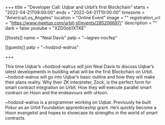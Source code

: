 +++
title = "Developer Call: Uqbar and Urbit’s first Blockchain"
starts = "2022-04-21T09:00:00"
ends = "2022-04-21T10:00:00"
timezone = "America/Los_Angeles"
location = "Online Event"
image = ""
registration_url = "https://www.meetup.com/urbit-sf/events/285206697/"
description = ""
dark = false
youtube = "XZD0ob1XTKE"

[[hosts]]
name = "Neal Davis"
patp = "~lagrev-nocfep"

[[guests]]
patp = "~hodzod-walrus"

+++

This time Uqbar’s ~hodzod-walrus will join Neal Davis to discuss Uqbar’s latest developments in building what will be the first Blockchain on Urbit. ~hodzod-walrus will go into Uqbar’s basic outline and how they will make their plans reality. Why their ZK interpreter, Zock, is the perfect form for smart contract integration on Urbit. How they will execute parallel smart contract on Hoon and the endeavours with uHoon.

~hodzod-walrus is a programmer working on Uqbar. Previously he built Pokur as an Urbit Foundation apprenticeship grant. He’s quickly become a Hoon evangelist and hopes to showcase its strengths in the world of smart contracts.
